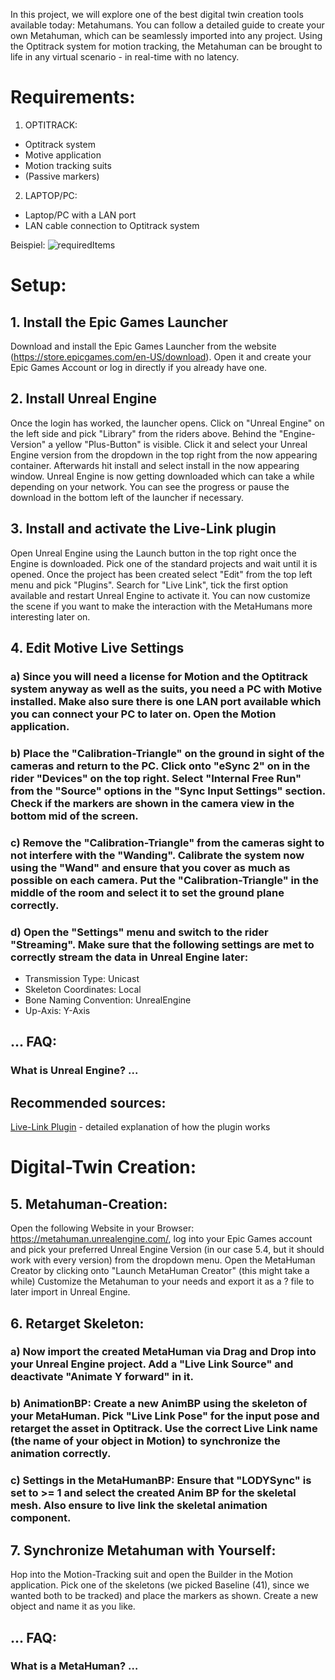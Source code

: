 In this project, we will explore one of the best digital twin creation tools available today: Metahumans. You can follow a detailed guide to create your own Metahuman, which can be seamlessly imported into any project. Using the Optitrack system for motion tracking, the Metahuman can be brought to life in any virtual scenario - in real-time with no latency.


# Requirements:
1. OPTITRACK:
* Optitrack system
* Motive application
* Motion tracking suits
* (Passive markers)
2. LAPTOP/PC:
* Laptop/PC with a LAN port
* LAN cable connection to Optitrack system

Beispiel:
![requiredItems](https://github.com/Digital-Media/sco_2023/assets/116873186/cf3e1e2e-9148-4f68-8b70-d307e0204fa1)

# Setup:

## 1. Install the Epic Games Launcher
Download and install the Epic Games Launcher from the website (https://store.epicgames.com/en-US/download). Open it and create your Epic Games Account or log in directly if you already have one.

## 2. Install Unreal Engine
Once the login has worked, the launcher opens. Click on "Unreal Engine" on the left side and pick "Library" from the riders above. Behind the "Engine-Version" a yellow "Plus-Button" is visible. Click it and select your Unreal Engine version from the dropdown in the top right from the now appearing container. Afterwards hit install and select install in the now appearing window. Unreal Engine is now getting downloaded which can take a while depending on your network. You can see the progress or pause the download in the bottom left of the launcher if necessary.

## 3. Install and activate the Live-Link plugin
Open Unreal Engine using the Launch button in the top right once the Engine is downloaded. Pick one of the standard projects and wait until it is opened. Once the project has been created select "Edit" from the top left menu and pick "Plugins". Search for "Live Link", tick the first option available and restart Unreal Engine to activate it. You can now customize the scene if you want to make the interaction with the MetaHumans more interesting later on.

## 4. Edit Motive Live Settings
### a) Since you will need a license for Motion and the Optitrack system anyway as well as the suits, you need a PC with Motive installed. Make also sure there is one LAN port available which you can connect your PC to later on. Open the Motion application.
### b) Place the "Calibration-Triangle" on the ground in sight of the cameras and return to the PC. Click onto "eSync 2" on in the rider "Devices" on the top right. Select "Internal Free Run" from the "Source" options in the "Sync Input Settings" section. Check if the markers are shown in the camera view in the bottom mid of the screen.
### c) Remove the "Calibration-Triangle" from the cameras sight to not interfere with the "Wanding". Calibrate the system now using the "Wand" and ensure that you cover as much as possible on each camera. Put the "Calibration-Triangle" in the middle of the room and select it to set the ground plane correctly.
### d) Open the "Settings" menu and switch to the rider "Streaming". Make sure that the following settings are met to correctly stream the data in Unreal Engine later:
* Transmission Type: Unicast
* Skeleton Coordinates: Local
* Bone Naming Convention: UnrealEngine
* Up-Axis: Y-Axis   



## ... FAQ:

### What is Unreal Engine? ...

## Recommended sources:
[Live-Link Plugin](https://docs.optitrack.com/plugins/optitrack-unreal-engine-plugin/unreal-engine-optitrack-live-link-plugin/quick-start-guide-real-time-retargeting-in-unreal-engine-with-live-link-content) - detailed explanation of how the plugin works

# Digital-Twin Creation:
## 5. Metahuman-Creation:
Open the following Website in your Browser: https://metahuman.unrealengine.com/, log into your Epic Games account and pick your preferred Unreal Engine Version (in our case 5.4, but it should work with every version) from the dropdown menu. Open the MetaHuman Creator by clicking onto "Launch MetaHuman Creator" (this might take a while)
Customize the Metahuman to your needs and export it as a ? file to later import in Unreal Engine.

## 6. Retarget Skeleton:
### a) Now import the created MetaHuman via Drag and Drop into your Unreal Engine project. Add a "Live Link Source" and deactivate "Animate Y forward" in it.
### b) AnimationBP: Create a new AnimBP using the skeleton of your MetaHuman. Pick "Live Link Pose" for the input pose and retarget the asset in Optitrack. Use the correct Live Link name (the name of your object in Motion) to synchronize the animation correctly.
### c) Settings in the MetaHumanBP: Ensure that "LODYSync" is set to >= 1 and select the created Anim BP for the skeletal mesh. Also ensure to live link the skeletal animation component.

## 7. Synchronize Metahuman with Yourself:
Hop into the Motion-Tracking suit and open the Builder in the Motion application. Pick one of the skeletons (we picked Baseline (41), since we wanted both to be tracked) and place the markers as shown. Create a new object and name it as you like.

## ... FAQ:

### What is a MetaHuman? …
